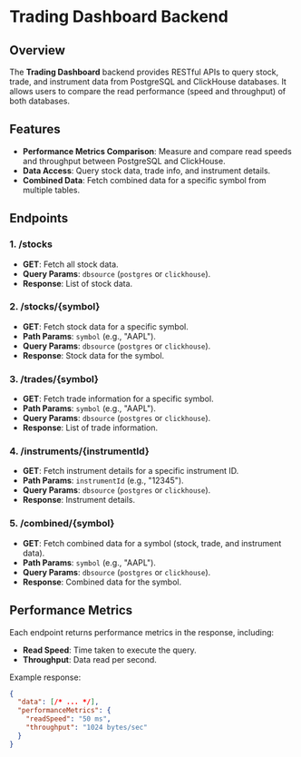 # Trading Dashboard Backend

## Overview

The **Trading Dashboard** backend provides RESTful APIs to query stock, trade, and instrument data from PostgreSQL and ClickHouse databases. It allows users to compare the read performance (speed and throughput) of both databases.

## Features

- **Performance Metrics Comparison**: Measure and compare read speeds and throughput between PostgreSQL and ClickHouse.
- **Data Access**: Query stock data, trade info, and instrument details.
- **Combined Data**: Fetch combined data for a specific symbol from multiple tables.

## Endpoints

### 1. **/stocks**

- **GET**: Fetch all stock data.
- **Query Params**: `dbsource` (`postgres` or `clickhouse`).
- **Response**: List of stock data.

### 2. **/stocks/{symbol}**

- **GET**: Fetch stock data for a specific symbol.
- **Path Params**: `symbol` (e.g., "AAPL").
- **Query Params**: `dbsource` (`postgres` or `clickhouse`).
- **Response**: Stock data for the symbol.

### 3. **/trades/{symbol}**

- **GET**: Fetch trade information for a specific symbol.
- **Path Params**: `symbol` (e.g., "AAPL").
- **Query Params**: `dbsource` (`postgres` or `clickhouse`).
- **Response**: List of trade information.

### 4. **/instruments/{instrumentId}**

- **GET**: Fetch instrument details for a specific instrument ID.
- **Path Params**: `instrumentId` (e.g., "12345").
- **Query Params**: `dbsource` (`postgres` or `clickhouse`).
- **Response**: Instrument details.

### 5. **/combined/{symbol}**

- **GET**: Fetch combined data for a symbol (stock, trade, and instrument data).
- **Path Params**: `symbol` (e.g., "AAPL").
- **Query Params**: `dbsource` (`postgres` or `clickhouse`).
- **Response**: Combined data for the symbol.

## Performance Metrics

Each endpoint returns performance metrics in the response, including:

- **Read Speed**: Time taken to execute the query.
- **Throughput**: Data read per second.

Example response:

```json
{
  "data": [/* ... */],
  "performanceMetrics": {
    "readSpeed": "50 ms",
    "throughput": "1024 bytes/sec"
  }
}
